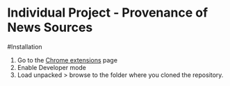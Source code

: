 # Individual Project - Provenance of News Sources

#Installation
1. Go to the [Chrome extensions](chrome://extensions) page
2. Enable Developer mode
3. Load unpacked  > browse to the folder where you cloned the repository.
